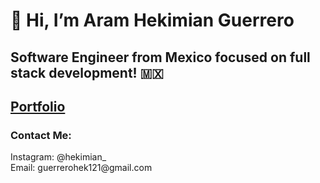 <h1>👋 Hi, I’m Aram Hekimian Guerrero</h1>
<h2>Software Engineer from Mexico focused on full stack development! 🇲🇽</h2>
<h2><a href="https://portfolio2-0l9h.onrender.com">Portfolio</a></h2>
<h3>Contact Me:</h3>
Instagram: @hekimian_ <br>
Email: guerrerohek121@gmail.com

<!---
Hekimianz/Hekimianz is a ✨ special ✨ repository because its `README.md` (this file) appears on your GitHub profile.
You can click the Preview link to take a look at your changes.
--->
